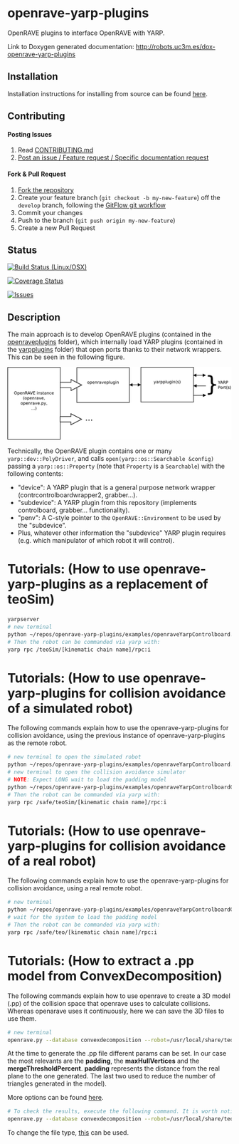 # openrave-yarp-plugins

OpenRAVE plugins to interface OpenRAVE with YARP.

Link to Doxygen generated documentation: http://robots.uc3m.es/dox-openrave-yarp-plugins

## Installation

Installation instructions for installing from source can be found [here](doc/openrave-yarp-plugins-install.md).

## Contributing

#### Posting Issues

1. Read [CONTRIBUTING.md](https://github.com/roboticslab-uc3m/openrave-yarp-plugins/blob/master/CONTRIBUTING.md)
2. [Post an issue / Feature request / Specific documentation request](https://github.com/roboticslab-uc3m/openrave-yarp-plugins/issues)

#### Fork & Pull Request

1. [Fork the repository](https://github.com/roboticslab-uc3m/openrave-yarp-plugins/fork)
2. Create your feature branch (`git checkout -b my-new-feature`) off the `develop` branch, following the [GitFlow git workflow](https://www.atlassian.com/git/tutorials/comparing-workflows/gitflow-workflow)
3. Commit your changes
4. Push to the branch (`git push origin my-new-feature`)
5. Create a new Pull Request

## Status

[![Build Status (Linux/OSX)](https://travis-ci.org/roboticslab-uc3m/openrave-yarp-plugins.svg?branch=master)](https://travis-ci.org/roboticslab-uc3m/openrave-yarp-plugins)

[![Coverage Status](https://coveralls.io/repos/roboticslab-uc3m/openrave-yarp-plugins/badge.svg)](https://coveralls.io/r/roboticslab-uc3m/openrave-yarp-plugins)

[![Issues](https://img.shields.io/github/issues/roboticslab-uc3m/openrave-yarp-plugins.svg?label=Issues)](https://github.com/roboticslab-uc3m/openrave-yarp-plugins/issues)

## Description

The main approach is to develop OpenRAVE plugins (contained in the [openraveplugins](https://github.com/roboticslab-uc3m/openrave-yarp-plugins/tree/develop/openraveplugins) folder), which internally load YARP plugins (contained in the [yarpplugins](https://github.com/roboticslab-uc3m/openrave-yarp-plugins/tree/develop/yarpplugins) folder) that open ports thanks to their network wrappers. This can be seen in the following figure.

![Architecture Block Diagram](doc/fig/architecture.png)

Technically, the OpenRAVE plugin contains one or many `yarp::dev::PolyDriver`, and calls  `open(yarp::os::Searchable &config)` passing a `yarp::os::Property` (note that `Property` is a `Searchable`) with the following contents:
- "device": A YARP plugin that is a general purpose network wrapper  (contrcontrolboardwrapper2, grabber...).
- "subdevice": A YARP plugin from this repository (implements controlboard, grabber... functionality).
- "penv": A C-style pointer to the `OpenRAVE::Environment` to be used by the "subdevice".
- Plus, whatever other information the "subdevice" YARP plugin requires (e.g. which manipulator of which robot it will control).

# Tutorials: (How to use openrave-yarp-plugins as a replacement of teoSim)

```bash
yarpserver
# new terminal
python ~/repos/openrave-yarp-plugins/examples/openraveYarpControlboard.py
# Then the robot can be commanded via yarp with:
yarp rpc /teoSim/[kinematic chain name]/rpc:i
```

# Tutorials: (How to use openrave-yarp-plugins for collision avoidance of a simulated robot)
The following commands explain how to use the openrave-yarp-plugins for collision avoidance, using the previous instance of openrave-yarp-plugins as the remote robot.

```bash
# new terminal to open the simulated robot
python ~/repos/openrave-yarp-plugins/examples/openraveYarpControlboard.py
# new terminal to open the collision avoidance simulator 
# NOTE: Expect LONG wait to load the padding model
python ~/repos/openrave-yarp-plugins/examples/openraveYarpControlboardCollision-sim.py
# Then the robot can be commanded via yarp with:
yarp rpc /safe/teoSim/[kinematic chain name]/rpc:i
```

# Tutorials: (How to use openrave-yarp-plugins for collision avoidance of a real robot)
The following commands explain how to use the openrave-yarp-plugins for collision avoidance, using a real remote robot.

```bash
# new terminal
python ~/repos/openrave-yarp-plugins/examples/openraveYarpControlboardCollision-real.py
# wait for the system to load the padding model
# Then the robot can be commanded via yarp with:
yarp rpc /safe/teo/[kinematic chain name]/rpc:i
```

# Tutorials: (How to extract a .pp model from ConvexDecomposition)
The following commands explain how to use openrave to create a 3D model (.pp) of the collision space that openrave uses to calculate collisions. Whereas openarave uses it continuously, here we can save the 3D files to use them.

```bash
# new terminal
openrave.py --database convexdecomposition --robot=/usr/local/share/teo-openrave-models/contexts/openrave/teo/teo.robot.xml #--padding=PADDING --maxHullVertices=MAXHULLVERTICES --mergeThresholdPercent=MERGETHRESHOLDPERCENT
```
At the time to generate the .pp file different params can be set. In our case the most relevants are the **padding**, the **maxHullVertices** and the **mergeThresholdPercent**. **padding** represents the distance from the real plane to the one generated. The last two used to reduce the number of triangles generated in the model).
  
More options can be found [here](http://openrave.org/docs/0.8.0/openravepy/databases.convexdecomposition/).

```bash
# To check the results, execute the following command. It is worth noting that, the triangle count is not correct, this was contrasted using other tool.
openrave.py --database convexdecomposition --robot=/usr/local/share/teo-openrave-models/contexts/openrave/teo/teo.robot.xml --show
```

To change the file type, [this](https://github.com/roboticslab-uc3m/tools/tree/develop/programs/openraveppToSTL) can be used.
